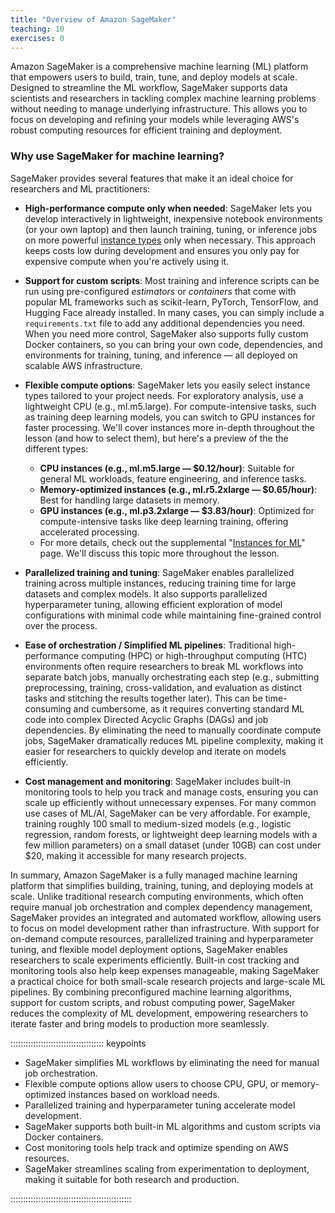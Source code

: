 ```yaml
---
title: "Overview of Amazon SageMaker"
teaching: 10
exercises: 0
---
```


Amazon SageMaker is a comprehensive machine learning (ML) platform that empowers users to build, train, tune, and deploy models at scale. Designed to streamline the ML workflow, SageMaker supports data scientists and researchers in tackling complex machine learning problems without needing to manage underlying infrastructure. This allows you to focus on developing and refining your models while leveraging AWS's robust computing resources for efficient training and deployment.

### Why use SageMaker for machine learning?

SageMaker provides several features that make it an ideal choice for researchers and ML practitioners:


- **High-performance compute only when needed**: SageMaker lets you develop interactively in lightweight, inexpensive notebook environments (or your own laptop) and then launch training, tuning, or inference jobs on more powerful [instance types](https://carpentries-incubator.github.io/ML_with_AWS_SageMaker/reference.html#cloud-compute-essentials) only when necessary. This approach keeps costs low during development and ensures you only pay for expensive compute when you're actively using it.
  
- **Support for custom scripts**: Most training and inference scripts can be run using pre-configured *estimators* or *containers* that come with popular ML frameworks such as scikit-learn, PyTorch, TensorFlow, and Hugging Face already installed. In many cases, you can simply include a `requirements.txt` file to add any additional dependencies you need. When you need more control, SageMaker also supports fully custom Docker containers, so you can bring your own code, dependencies, and environments for training, tuning, and inference — all deployed on scalable AWS infrastructure.

- **Flexible compute options**: SageMaker lets you easily select instance types tailored to your project needs. For exploratory analysis, use a lightweight CPU (e.g., ml.m5.large). For compute-intensive tasks, such as training deep learning models, you can switch to GPU instances for faster processing. We'll cover instances more in-depth throughout the lesson (and how to select them), but here's a preview of the the different types:

    - **CPU instances (e.g., ml.m5.large — $0.12/hour)**: Suitable for general ML workloads, feature engineering, and inference tasks. 
    - **Memory-optimized instances (e.g., ml.r5.2xlarge — $0.65/hour)**: Best for handling large datasets in memory.
    - **GPU instances (e.g., ml.p3.2xlarge — $3.83/hour)**: Optimized for compute-intensive tasks like deep learning training, offering accelerated processing. 
    - For more details, check out the supplemental "[Instances for ML](https://carpentries-incubator.github.io/ML_with_AWS_SageMaker/instances-for-ML.html)" page. We'll discuss this topic more throughout the lesson.

- **Parallelized training and tuning**: SageMaker enables parallelized training across multiple instances, reducing training time for large datasets and complex models. It also supports parallelized hyperparameter tuning, allowing efficient exploration of model configurations with minimal code while maintaining fine-grained control over the process. 

- **Ease of orchestration / Simplified ML pipelines**: Traditional high-performance computing (HPC) or high-throughput computing (HTC) environments often require researchers to break ML workflows into separate batch jobs, manually orchestrating each step (e.g., submitting preprocessing, training, cross-validation, and evaluation as distinct tasks and stitching the results together later). This can be time-consuming and cumbersome, as it requires converting standard ML code into complex Directed Acyclic Graphs (DAGs) and job dependencies. By eliminating the need to manually coordinate compute jobs, SageMaker dramatically reduces ML pipeline complexity, making it easier for researchers to quickly develop and iterate on models efficiently.

- **Cost management and monitoring**: SageMaker includes built-in monitoring tools to help you track and manage costs, ensuring you can scale up efficiently without unnecessary expenses. For many common use cases of ML/AI, SageMaker can be very affordable. For example, training roughly 100 small to medium-sized models (e.g., logistic regression, random forests, or lightweight deep learning models with a few million parameters) on a small dataset (under 10GB) can cost under $20, making it accessible for many research projects.

In summary, Amazon SageMaker is a fully managed machine learning platform that simplifies building, training, tuning, and deploying models at scale. Unlike traditional research computing environments, which often require manual job orchestration and complex dependency management, SageMaker provides an integrated and automated workflow, allowing users to focus on model development rather than infrastructure. With support for on-demand compute resources, parallelized training and hyperparameter tuning, and flexible model deployment options, SageMaker enables researchers to scale experiments efficiently. Built-in cost tracking and monitoring tools also help keep expenses manageable, making SageMaker a practical choice for both small-scale research projects and large-scale ML pipelines. By combining preconfigured machine learning algorithms, support for custom scripts, and robust computing power, SageMaker reduces the complexity of ML development, empowering researchers to iterate faster and bring models to production more seamlessly.

::::::::::::::::::::::::::::::::::::: keypoints

- SageMaker simplifies ML workflows by eliminating the need for manual job orchestration.
- Flexible compute options allow users to choose CPU, GPU, or memory-optimized instances based on workload needs.
- Parallelized training and hyperparameter tuning accelerate model development.
- SageMaker supports both built-in ML algorithms and custom scripts via Docker containers.
- Cost monitoring tools help track and optimize spending on AWS resources.
- SageMaker streamlines scaling from experimentation to deployment, making it suitable for both research and production.

:::::::::::::::::::::::::::::::::::::::::::::::: 
